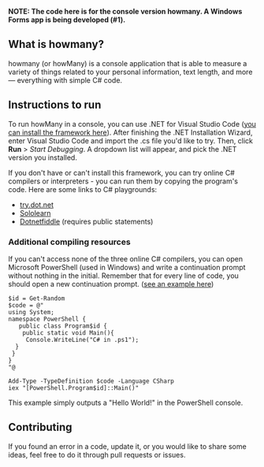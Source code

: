 **NOTE: The code here is for the console version howmany. A Windows Forms app is being developed (#1).**
## What is howmany?
howmany (or howMany) is a console application that is able to measure a variety of things related to your personal information, text length, and more &mdash; everything with simple C# code.
## Instructions to run
To run howMany in a console, you can use .NET for Visual Studio Code ([you can install the framework here](https://dotnet.microsoft.com/en-us/download)). After finishing the .NET Installation Wizard, enter Visual Studio Code and import the .cs file you'd like to try. Then, click <b>Run</b> > <i>Start Debugging</i>. A dropdown list will appear, and pick the .NET version you installed.

If you don't have or can't install this framework, you can try online C# compilers or interpreters - you can run them by copying the program's code. Here are some links to C# playgrounds:
 - [try.dot.net](https://try.dot.net)
 - [Sololearn](https://https://www.sololearn.com/compiler-playground/csharp)
 - [Dotnetfiddle](https://dotnetfiddle.net/srx9kM) (requires public statements)

### Additional compiling resources
If you can't access none of the three online C# compilers, you can open Microsoft PowerShell (used in Windows) and write a continuation prompt without nothing in the initial. Remember that for every line of code, you should open a new continuation prompt. ([see an example here](https://github.com/psebastiani2021/howmany/blob/main/interop/running.ps1))
```shell
$id = Get-Random
$code = @"
using System;
namespace PowerShell {
   public class Program$id {
	public static void Main(){
	 Console.WriteLine("C# in .ps1");
  }
 }
}
"@

Add-Type -TypeDefinition $code -Language CSharp	
iex "[PowerShell.Program$id]::Main()"
```
This example simply outputs a "Hello World!" in the PowerShell console.
## Contributing
If you found an error in a code, update it, or you would like to share some ideas, feel free to do it through pull requests or issues.
